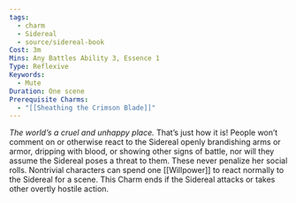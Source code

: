 ```yaml
---
tags:
  - charm
  - Sidereal
  - source/sidereal-book
Cost: 3m
Mins: Any Battles Ability 3, Essence 1
Type: Reflexive
Keywords:
  - Mute
Duration: One scene
Prerequisite Charms:
  - "[[Sheathing the Crimson Blade]]"
---
```

*The world’s a cruel and unhappy place.*
That’s just how it is! People won’t comment on or otherwise react to the Sidereal openly brandishing arms or armor, dripping with blood, or showing other signs of battle, nor will they assume the Sidereal poses a threat to them. These never penalize her social rolls. Nontrivial characters can spend one [[Willpower]] to react normally to the Sidereal for a scene. This Charm ends if the Sidereal attacks or takes other overtly hostile action.